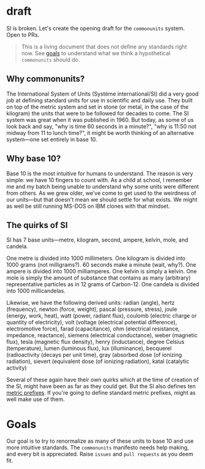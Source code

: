 # draft
SI is broken. Let's create the opening draft for the `commonunits` system. Open to PRs.
> This is a living document that does not define any standards right now. See [goals](##Goals) to understand what we think a hypothetical `commonunits` should do.

## Why commonunits?
The International System of Units (Système international/SI) did a very good job at defining standard units for use in scientific and daily use. They built on top of the metric system and set in stone (or metal, in the case of the kilogram) the units that were to be followed for decades to come. The SI system was great when it was published in 1960. But today, as some of us look back and say, "why is time 60 seconds in a minute?", "why is 11:50 not midway from 11 to lunch time?", it might be worth thinking of an alternative system—one set entirely in base 10.

## Why base 10?
Base 10 is the most intuitive for humans to understand. The reason is very simple: we have 10 fingers to count with. As a child at school, I remember me and my batch being unable to understand why some units were different from others. As we grew older, we've come to get used to the weirdness of our units—but that doesn't mean we should settle for what exists. We might as well be still running MS-DOS on IBM clones with that mindset.

## The quirks of SI
SI has 7 base units—metre, kilogram, second, ampere, kelvin, mole, and candela.

One metre is divided into 1000 millimeters.
One kilogram is divided into 1000 grams (not milligrams?).
60 seconds make a minute (wait, why?).
One ampere is divided into 1000 milliamperes.
One kelvin is simply a kelvin.
One mole is simply the amount of substance that contains as many (arbitrary) representative particles as in 12 grams of Carbon-12.
One candela is divided into 1000 millicandelas.

Likewise, we have the following derived units:
radian (angle), hertz (frequency), newton (force, weight), pascal (pressure, stress), joule (energy, work, heat), watt (power, radiant flux), coulomb (electric charge or quantity of electricity), volt (voltage  (electrical potential difference), electromotive force), farad (capacitance), ohm (electrical resistance, impedance, reactance), siemens (electrical conductance), weber (magnetic flux), tesla (magnetic flux density), henry (inductance), degree Celsius	(temperature), lumen (luminous flux), lux (illuminance), becquerel (radioactivity  (decays per unit time), gray (absorbed dose  (of ionizing radiation), sievert (equivalent dose  (of ionizing radiation), katal (catalytic activity)

Several of these again have their own quirks which at the time of creation of the SI, might have been as far as they could get. But the SI also defines ten [metric prefixes](https://en.wikipedia.org/wiki/Metric_prefix). If you're going to define standard metric prefixes, might as well make use of them.

# Goals
Our goal is to try to renormalize as many of these units to base 10 and use more intuitive standards. The `commonunits` manifesto needs help making, and every bit is appreciated. Raise `issues` and `pull requests` as you deem fit.
